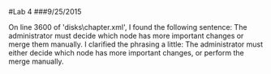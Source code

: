 #Lab 4
###9/25/2015

On line 3600 of 'disks\chapter.xml', I found the following sentence:
	The administrator must decide which node has more important changes or merge them manually.
I clarified the phrasing a little:
	The administrator must either decide which node has more important changes, or perform the merge manually.
